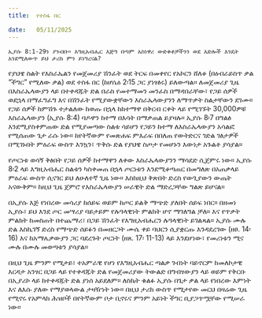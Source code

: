 ```yaml
---
title:  የተስፋ በር

date:   05/11/2025
---
```


`ኢያሱ 8:1-29ን ያንብቡ። እግዚአብሔር እጅግ በጣም አስነዋሪ ውድቀቶቻችንን ወደ እድሎች እንዴት እንደሚለውጥ ይህ ታሪክ ምን ይነግረናል?
`



የያህዌ ስልት የእስራኤልን የመጀመሪያ ሽንፈት ወደ ትርፍ በመቀየር የአኮርን ሸለቆ (በዕብራይስጥ ቃል “ችግር” የሚለው ቃል) ወደ ተስፋ በር (ከሆሴዕ 2፡15 ጋር ያነፃፅሩ) ይለውጣል። ለመጀመሪያ ጊዜ በእስራኤላውያን ላይ በተቀዳጁት ድል በራስ የመተማመን መንፈስ በማዳበራቸው፣ የጋይ ሰዎች ወደኋላ በማፈግፈግ እና በሽንፈት የሚያውቋቸውን እስራኤላውያንን ለማጥቃት ስልታቸውን ደገሙ። የጋይ ሰዎች ከምሽጉ ተታልለው ከወጡ በኋላ ከከተማዋ በቅርብ ርቀት ላይ የሚገኙት 30,000ዎቹ እስራኤላውያን (ኢያሱ 8:4) ባዶዋን ከተማ በእሳት በማቃጠል ይያዛሉ። ኢያሱ 8፡7 በግልፅ እንደሚያስቀምጠው ድል የሚያመጣው ስልቱ ሳይሆን የጋይን ከተማ ለእስራኤላውያን አሳልፎ የሚሰጠው ጌታ ራሱ ነው። ከየትኛውም የመጽሐፍ ምእራፍ በበለጠ የውትድርና ገድል ገፅታዎች በሚገኑበት ምዕራፍ ውስጥ እንኳን፣ ጥቅሱ ድል የያህዌ ስጦታ የመሆኑን እውነታ አጉልቶ ያሳያል።

የጦርነቱ ወሳኝ ቅፅበት የጋይ ሰዎች ከተማዋን ለቀው እስራኤላውያንን ማሳደድ ሲጀምሩ ነው። ኢያሱ 8፡2 ላይ እግዚአብሔር ስልቱን ካስቀመጠ በኋላ ጦርነቱን እንደሚቆጣጠር በመግለጽ በአጠቃላይ ምዕራፍ ውስጥ ሲናገር ይህ ለሁለተኛ ጊዜ ነው። እስከዚህ ቅጽበት ድረስ የውጊያውን ውጤት አናውቅም። ከዚህ ጊዜ ጀምሮ የእስራኤላውያን ሠራዊት ድል ማድረጋቸው ግልጽ ይሆናል።

በኢያሱ እጅ የነበረው መሳሪያ ከሰይፍ ወይም ከጦር ይልቅ ማጭድ ያለበት ሰይፍ ነበር። በዘመነ ኢያሱ፣ ይህ እንደ ጦር መሣሪያ ባይታይም የሉዓላዊነት ምልክት ሆኖ ማገለግል ቻለ። እና የጥቃት ምልክት ከመስጠት በተጨማሪ፣ በጋይ ሽንፈት የእግዚአብሔርን ሉዓላዊነት ይገልጻል። ኢያሱ ሙሉ ድል እስኪገኝ ድረስ የማጭድ ሰይፉን በመዘርጋት ሙሴ ቀይ ባህርን ሲያቋርጡ እንዳደረገው (ዘፀ. 14፡16) እና ከአማሌቃውያን ጋር ባደረጉት ጦርነት (ዘጸ. 17፡ 11-13) ላይ እንደሆነው፣ የመሪነቱን ሚና ሙሉ በሙሉ መወጣቱን ያሳያል።

በዚህ ጊዜ ምንም የሚታይ፣ ተአምራዊ የሆነ የእግዚአብሔር ጣልቃ ገብነት ባይኖርም ከመለኮታዊ እርዳታ አንፃር በጋይ ላይ የተቀዳጁት ድል የመጀመሪያው ትውልድ በግብፃውያን ላይ ወይም የቅርቡ በኢያሪኮ ላይ ከተቀዳጁት ድል ያነሰ አይደለም። ለስኬት ቁልፉ ኢያሱ በጌታ ቃል ላይ የነበረው እምነት እና ለእሱ ያለው የማያወላውል ታዛዥነት ነው። በዚህ ታሪክ ውስጥ የሚታየው መርህ በዛሬው ጊዜ የሚኖሩ የአምላክ ሕዝቦች በየትኛውም ቦታ ቢኖሩና ምንም አይነት ችግር ቢያጋጥሟቸው የሚሠራ ነው።